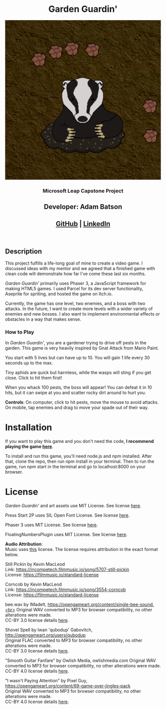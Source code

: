 <div align="center">

# **Garden Guardin'**

![Badger boss firing its rock attack](/src/assets/images/GG-cover.png)



### **Microsoft Leap Capstone Project**

## **Developer:** Adam Batson 
## [GitHub](https://github.com/tabatson) | [LinkedIn](https://linkedin.com/in/t-a-batson)
</div>

<br>

## **Description**

This project fulfills a life-long goal of mine to create a video game. I discussed ideas with my mentor and we agreed that a finished game with clean code will demonstrate how far I've come these last six months.

_Garden Guardin'_ primarily uses Phaser 3, a JavaScript framework for making HTML5 games. I used Parcel for its dev server functionality, Aseprite for spriting, and hosted the game on Itch.io.

Currently, the game has one level, two enemies, and a boss with two attacks. In the future, I want to create more levels with a wider variety of enemies and new bosses. I also want to implement environmental effects or obstacles in a way that makes sense.

### **How to Play**

In _Garden Guardin'_, you are a gardener trying to drive off pests in the garden. This game is very heavily inspired by Gnat Attack from Mario Paint.

You start with 5 lives but can have up to 10. You will gain 1 life every 30 seconds up to the max.

Tiny aphids are quick but harmless, while the wasps will sting if you get close. Click to hit them first!

When you whack 100 pests, the boss will appear! You can defeat it in 10 hits, but it can swipe at you and scatter rocky dirt around to hurt you.

**Controls**: On computer, click to hit pests, move the mouse to avoid attacks. On mobile, tap enemies and drag to move your spade out of their way.

# **Installation**

If you want to play this game and you don't need the code, **I recommend playing the game [here](https://adzebat.itch.io/garden-guardin)**.<br>

To install and run this game, you'll need node.js and npm installed. After that, clone the repo, then run npm install in your terminal. Then to run the game, run npm start in the terminal and go to localhost:8000 on your browser.

# **License**

_Garden Guardin'_ and art assets use MIT License. See license [here](https://github.com/tabatson/garden-guardin/blob/main/LICENSE).

Press Start 2P uses SIL Open Font License. See license [here](https://github.com/tabatson/garden-guardin/blob/main/src/assets/fonts/PressStart2P/LICENSE).

Phaser 3 uses MIT License. See license [here](https://phaser.io/download/license).

FloatingNumbersPlugin uses MIT License. See license [here](https://github.com/netgfx/Phaser-FloatingNumbersPlugin/blob/master/LICENSE).

**Audio Attribution**: <br>
Music uses [this](https://incompetech.filmmusic.io/standard-license) license. The license requires attribution in the exact format below.

Still Pickin by Kevin MacLeod <br>
Link: https://incompetech.filmmusic.io/song/5707-still-pickin <br>
License: https://filmmusic.io/standard-license

Corncob by Kevin MacLeod <br>
Link: https://incompetech.filmmusic.io/song/3554-corncob <br>
License: https://filmmusic.io/standard-license

bee.wav by IMadeIt, https://opengameart.org/content/single-bee-sound.<br>
Original WAV converted to MP3 for browser compatibility, no other alterations were made.<br>
CC-BY 3.0 license details [here](https://creativecommons.org/licenses/by/3.0/legalcode).

Shovel Spell by Iwan 'qubodup' Gabovitch, http://opengameart.org/users/qubodup<br>
Original FLAC converted to MP3 for browser compatibility, no other alterations were made.<br>
CC-BY 3.0 license details [here](https://creativecommons.org/licenses/by/3.0/legalcode).

"Smooth Guitar Fanfare" by Owlish Media, owlishmedia.com
Original WAV converted to MP3 for browser compatibility, no other alterations were made.<br>
CC-BY 4.0 license details [here](https://creativecommons.org/licenses/by/4.0/legalcode).

"I wasn't Paying Attention" by Pixel Guy, https://opengameart.org/content/69-game-over-jingles-pack<br>
Original WAV converted to MP3 for browser compatibility, no other alterations were made.<br>
CC-BY 4.0 license details [here](https://creativecommons.org/licenses/by/4.0/legalcode).
